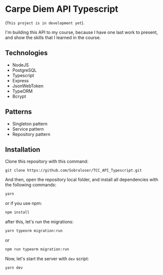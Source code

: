 # Carpe Diem API Typescript
 (`This project is in development yet`).

I'm building this API to my course, because I have one last work to present, and show the skills that I learned in the course.

## Technologies

  - NodeJS
  - PostgreSQL
  - Typescript
  - Express
  - JsonWebToken
  - TypeORM
  - Bcrypt

## Patterns
  - Singleton pattern
  - Service pattern
  - Repository pattern

## Installation

Clone this repository with this command:

```git
git clone https://github.com/Sobraloser/TCC_API_Typescript.git
```

And then, open the repository local folder, and install all dependencies with the following commands:

```bash
yarn
```

or if you use npm:

```bash
npm install
```

after this, let's run the migrations:

```bash
yarn typeorm migration:run
```

or

```bash
npm run typeorm migration:run
```

Now, let's start the server with `dev` script:

```bash
yarn dev
```
